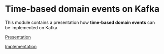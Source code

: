 # Time-based domain events on Kafka

This module contains a presentation how **time-based domain events** can be implemented on Kafka.

[Presentation](https://gitpitch.com/VirtusLab/ddd-public-materials/master?p=time-based-domain-events/kafka/)

[Implementation](https://github.com/VirtusLab/ddd-public-materials/tree/master/time-based-domain-events/kafka/codebase)